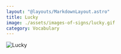 ```yaml
---
layout: "@layouts/MarkdownLayout.astro"
title: Lucky
image: ./assets/images-of-signs/lucky.gif
category: Vocabulary
---
```


![Lucky](@signs/lucky.gif)
